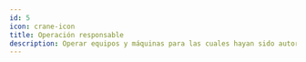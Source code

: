 ```yaml
---
id: 5
icon: crane-icon
title: Operación responsable
description: Operar equipos y máquinas para las cuales hayan sido autorizados y/o capacitados.
---
```

